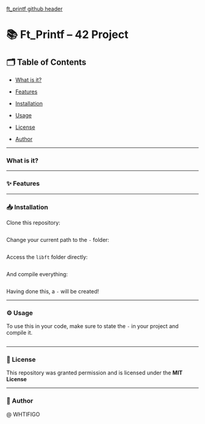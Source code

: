 [ft_printf github header](https://github.com/user-attachments/assets/0fb5c62d-d009-40f4-a447-117ccb833e44)
# 📚 Ft_Printf – 42 Project

## 🗂️ Table of Contents

- [What is it?](#what-is-it)

- [Features](#features)

- [Installation](#installation)

- [Usage](#usage)

- [License](#license)

- [Author](#author)
---

### What is it? <a id="what-is-it"></a>


---

### ✨ Features <a id="features"></a>


---

### 📥 Installation <a id="installation"></a>
Clone this repository:
```

```
Change your current path to the ```-``` folder:
```

```
Access the ```libft``` folder directly:
```

```
And compile everything:
```

```
Having done this, a ```-``` will be created!

---

### ⚙️ Usage <a id="usage"></a>

To use this in your code, make sure to state the ```-``` in your project and compile it.
```

```

---

### 📜 License <a id="license"></a>

This repository was granted permission and is licensed under the **MIT License**

---

### 👤 Author <a id="author"></a>

@ WHTIFIGO
